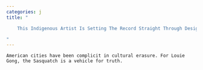 ```yaml
---
categories: j
title: "

    This Indigenous Artist Is Setting The Record Straight Through Design

"
---
```



    American cities have been complicit in cultural erasure. For Louie Gong, the Sasquatch is a vehicle for truth.

